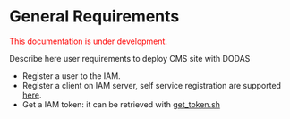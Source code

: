 # General Requirements
<span style="color:red"> This documentation is under development. </span>

Describe here user requirements to deploy CMS site with DODAS 

* Register a user to the IAM.
* Register a client on IAM server, self service registration are supported [here](https://iam-test.indigo-datacloud.eu/login). 
* Get a IAM token: it can be retrieved with [get_token.sh](https://gist.githubusercontent.com/dciangot/3b098173fc1710ad6b07ecda5b4e179a/raw/379949e1ce00d28dbdb64b65ed3a1d1676da4789/get_token.sh)
